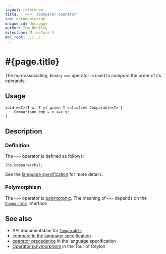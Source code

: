 ```yaml
---
layout: reference
title: '`<=>` (compare) operator'
tab: documentation
unique_id: docspage
author: Tom Bentley
milestone: Milestone 1
doc_root: ../../..
---
```


# #{page.title}

The non-associating, binary `<=>` operator is used to *compare* the order of 
its operands.

## Usage 

    void m<T>(T x, T y) given T satisfies Comparable<T> {
        Comparison cmp = x <=> y;
    }

## Description

### Definition

The `<=>` operator is defined as follows:

<!-- check:none -->
    lhs.compare(rhs);

See the [language specification](#{page.doc_root}/#{site.urls.spec_relative}#equalitycomparison) for more details.

### Polymorphism

The `<=>` operator is [polymorphic](#{page.doc_root}/reference/operator/operator-polymorphism). 
The meaning of `<=>` depends on the 
[`Comparable`](#{site.urls.apidoc_current}/interface_Comparable.html) interface 

## See also

* API documentation for [`Comparable`](#{site.urls.apidoc_current}/interface_Comparable.html)
* [compare in the language specification](#{page.doc_root}/#{site.urls.spec_relative}#equalitycomparison)
* [operator precedence](#{page.doc_root}/#{site.urls.spec_relative}#operatorprecedence) in the 
  language specification
* [Operator polymorphism](#{page.doc_root}/tour/language-module/#operator_polymorphism) 
  in the Tour of Ceylon

